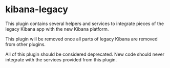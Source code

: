 # kibana-legacy

This plugin contains several helpers and services to integrate pieces of the legacy Kibana app with the new Kibana platform.

This plugin will be removed once all parts of legacy Kibana are removed from other plugins.

All of this plugin should be considered deprecated. New code should never integrate with the services provided from this plugin.